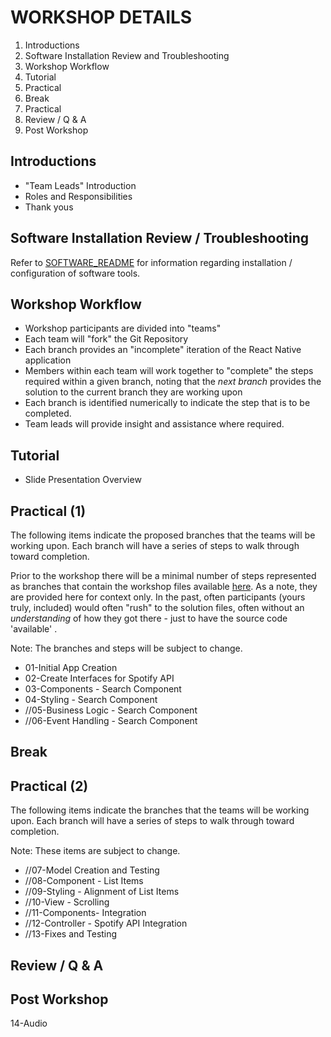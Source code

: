 # WORKSHOP DETAILS

1. Introductions
2. Software Installation Review and Troubleshooting
3. Workshop Workflow
4. Tutorial
5. Practical
6. Break
7. Practical
8. Review / Q & A
9. Post Workshop

## Introductions

* "Team Leads" Introduction
* Roles and Responsibilities
* Thank yous

## Software Installation Review / Troubleshooting

Refer to [SOFTWARE_README](SOFTWARE_README.md) for information regarding installation / configuration of software tools.

## Workshop Workflow

* Workshop participants are divided into "teams"
* Each team will "fork" the Git Repository
* Each branch provides an "incomplete" iteration of the React Native application
* Members within each team will work together to "complete" the steps required within a given branch, noting that the *next branch* provides the solution to the current branch they are working upon
* Each branch is identified numerically to indicate the step that is to be completed.
* Team leads will provide insight and assistance where required.

## Tutorial

* Slide Presentation Overview

## Practical (1)

The following items indicate the proposed branches that the teams will be working upon. Each branch will have a series of steps to walk through toward completion.

Prior to the workshop there will be a minimal number of steps represented as branches that contain the workshop files available [here](https://github.com/university-of-toronto-fsf/rnc-spotify). As a note, they are provided here for context only. In the past, often participants (yours truly, included) would often "rush" to the solution files, often without an *understanding* of how they got there - just to have the source code 'available' .

Note: The branches and steps will be subject to change.

* 01-Initial App Creation
* 02-Create Interfaces for Spotify API
* 03-Components - Search Component
* 04-Styling - Search Component
* //05-Business Logic - Search Component
* //06-Event Handling - Search Component

## Break

## Practical (2)

The following items indicate the branches that the teams will be working upon. Each branch will have a series of steps to walk through toward completion.

Note: These items are subject to change.

* //07-Model Creation and Testing
* //08-Component - List Items
* //09-Styling - Alignment of List Items
* //10-View - Scrolling
* //11-Components- Integration
* //12-Controller - Spotify API Integration
* //13-Fixes and Testing

## Review / Q & A

## Post Workshop
14-Audio
